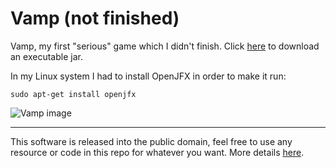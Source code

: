 # Vamp (not finished)
Vamp, my first "serious" game which I didn't finish. Click [here](https://github.com/Lydzje/vamp/raw/master/bin/vampV6.jar) to download an executable jar.

In my Linux system I had to install OpenJFX in order to make it run:
```shell
sudo apt-get install openjfx
```

![Vamp image](https://i.gyazo.com/c6f3f5444e89fc71e0a317756e9778d0.png)

---

This software is released into the public domain, feel free to use any resource or code in this repo for whatever you want. More details [here](https://github.com/Lydzje/vamp/blob/master/LICENSE).
